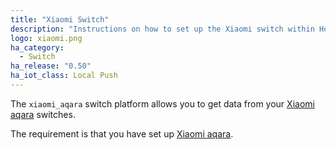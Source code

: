 ```yaml
---
title: "Xiaomi Switch"
description: "Instructions on how to set up the Xiaomi switch within Home Assistant."
logo: xiaomi.png
ha_category:
  - Switch
ha_release: "0.50"
ha_iot_class: Local Push
---
```


The `xiaomi_aqara` switch platform allows you to get data from your [Xiaomi aqara](http://www.mi.com/en/) switches.

The requirement is that you have set up [Xiaomi aqara](/integrations/xiaomi_aqara/).
